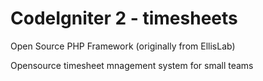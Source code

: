 # CodeIgniter 2 - timesheets
Open Source PHP Framework (originally from EllisLab)

Opensource timesheet mnagement system for small teams
